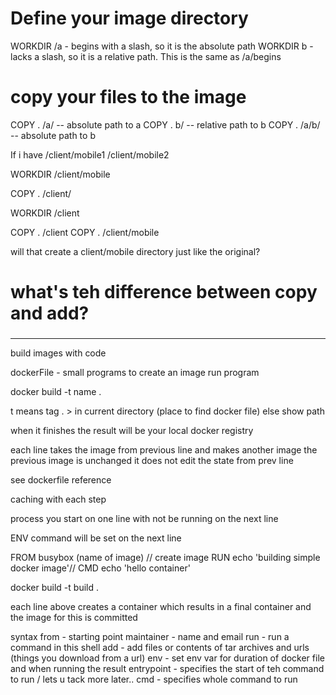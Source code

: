 
# Define your image directory

WORKDIR /a - begins with a slash, so it is the absolute path
WORKDIR b - lacks a slash, so it is a relative path. This is the same as /a/begins

# copy your files to the image

COPY . /a/ -- absolute path to a
COPY . b/ -- relative path to b
COPY . /a/b/ -- absolute path to b

If i have
/client/mobile1
/client/mobile2

WORKDIR /client/mobile

COPY . /client/

WORKDIR /client

COPY . /client
COPY . /client/mobile

will that create a client/mobile directory just like the original?

# what's teh difference between copy and add?



###

-------

build images with code 

dockerFile - small programs to create an image
run program

docker build -t name .

t means tag 
. > in current directory (place to find docker file)
else show path

when it finishes the result will be your local docker registry

each line takes the image from previous line and makes another image
the previous image is unchanged
it does not edit the state from prev line

see dockerfile reference

caching with each step

process you start on one line with not be running on the next line

ENV command  will be set on the next line

FROM busybox (name of image) // create image
RUN echo 'building simple docker image'// 
CMD  echo 'hello container'

docker build -t build .

each line above creates a container
which results in a final container
and the image for this is committed

syntax
from - starting point
maintainer - name and email 
run - run a command in this shell
add - add files or contents of tar archives and urls (things you download from a url)
env - set env var for duration of docker file and when running the result 
entrypoint - specifies the start of teh command to run / lets u tack more later.. 
cmd - specifies whole command to run 